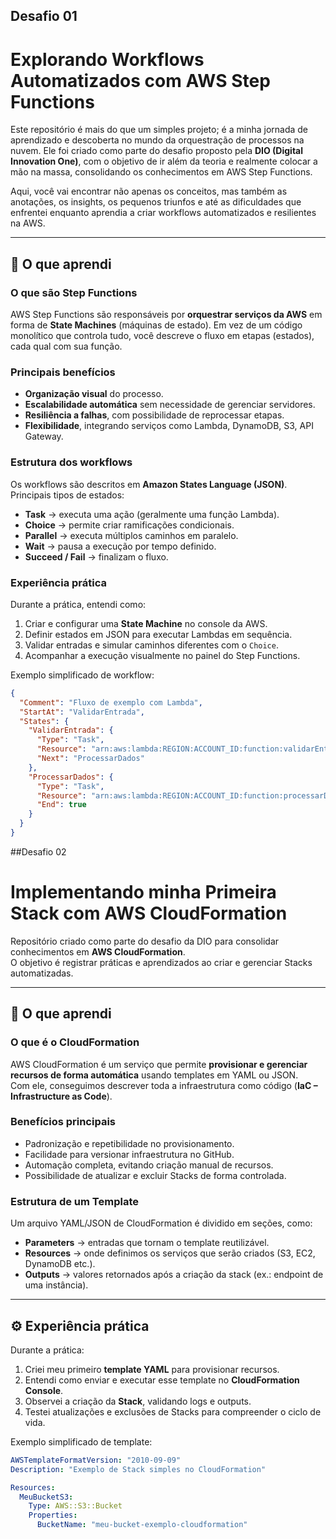 ## Desafio 01
# Explorando Workflows Automatizados com AWS Step Functions

Este repositório é mais do que um simples projeto; é a minha jornada de aprendizado e descoberta no mundo da orquestração de processos na nuvem. Ele foi criado como parte do desafio proposto pela **DIO (Digital Innovation One)**, com o objetivo de ir além da teoria e realmente colocar a mão na massa, consolidando os conhecimentos em AWS Step Functions.

Aqui, você vai encontrar não apenas os conceitos, mas também as anotações, os insights, os pequenos triunfos e até as dificuldades que enfrentei enquanto aprendia a criar workflows automatizados e resilientes na AWS.

---

## 📌 O que aprendi

### O que são Step Functions
AWS Step Functions são responsáveis por **orquestrar serviços da AWS** em forma de **State Machines** (máquinas de estado). Em vez de um código monolítico que controla tudo, você descreve o fluxo em etapas (estados), cada qual com sua função.

### Principais benefícios
- **Organização visual** do processo.  
- **Escalabilidade automática** sem necessidade de gerenciar servidores.  
- **Resiliência a falhas**, com possibilidade de reprocessar etapas.  
- **Flexibilidade**, integrando serviços como Lambda, DynamoDB, S3, API Gateway.  

### Estrutura dos workflows
Os workflows são descritos em **Amazon States Language (JSON)**. Principais tipos de estados:
- **Task** → executa uma ação (geralmente uma função Lambda).  
- **Choice** → permite criar ramificações condicionais.  
- **Parallel** → executa múltiplos caminhos em paralelo.  
- **Wait** → pausa a execução por tempo definido.  
- **Succeed / Fail** → finalizam o fluxo.  

### Experiência prática
Durante a prática, entendi como:
1. Criar e configurar uma **State Machine** no console da AWS.  
2. Definir estados em JSON para executar Lambdas em sequência.  
3. Validar entradas e simular caminhos diferentes com o `Choice`.  
4. Acompanhar a execução visualmente no painel do Step Functions.  

Exemplo simplificado de workflow:

```json
{
  "Comment": "Fluxo de exemplo com Lambda",
  "StartAt": "ValidarEntrada",
  "States": {
    "ValidarEntrada": {
      "Type": "Task",
      "Resource": "arn:aws:lambda:REGION:ACCOUNT_ID:function:validarEntrada",
      "Next": "ProcessarDados"
    },
    "ProcessarDados": {
      "Type": "Task",
      "Resource": "arn:aws:lambda:REGION:ACCOUNT_ID:function:processarDados",
      "End": true
    }
  }
}

```
##Desafio 02
# Implementando minha Primeira Stack com AWS CloudFormation

Repositório criado como parte do desafio da DIO para consolidar conhecimentos em **AWS CloudFormation**.  
O objetivo é registrar práticas e aprendizados ao criar e gerenciar Stacks automatizadas.

---

## 📌 O que aprendi

### O que é o CloudFormation
AWS CloudFormation é um serviço que permite **provisionar e gerenciar recursos de forma automática** usando templates em YAML ou JSON.  
Com ele, conseguimos descrever toda a infraestrutura como código (**IaC – Infrastructure as Code**).

### Benefícios principais
- Padronização e repetibilidade no provisionamento.  
- Facilidade para versionar infraestrutura no GitHub.  
- Automação completa, evitando criação manual de recursos.  
- Possibilidade de atualizar e excluir Stacks de forma controlada.  

### Estrutura de um Template
Um arquivo YAML/JSON de CloudFormation é dividido em seções, como:
- **Parameters** → entradas que tornam o template reutilizável.  
- **Resources** → onde definimos os serviços que serão criados (S3, EC2, DynamoDB etc.).  
- **Outputs** → valores retornados após a criação da stack (ex.: endpoint de uma instância).  

---

## ⚙️ Experiência prática

Durante a prática:
1. Criei meu primeiro **template YAML** para provisionar recursos.  
2. Entendi como enviar e executar esse template no **CloudFormation Console**.  
3. Observei a criação da **Stack**, validando logs e outputs.  
4. Testei atualizações e exclusões de Stacks para compreender o ciclo de vida.  

Exemplo simplificado de template:

```yaml
AWSTemplateFormatVersion: "2010-09-09"
Description: "Exemplo de Stack simples no CloudFormation"

Resources:
  MeuBucketS3:
    Type: AWS::S3::Bucket
    Properties:
      BucketName: "meu-bucket-exemplo-cloudformation"
